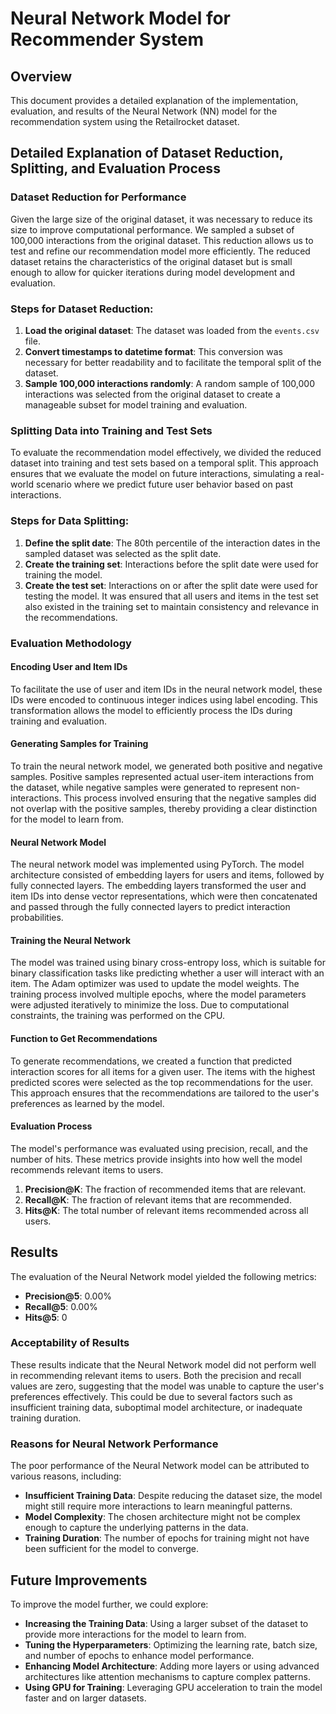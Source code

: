 # Neural Network Model for Recommender System

## Overview

This document provides a detailed explanation of the implementation, evaluation, and results of the Neural Network (NN) model for the recommendation system using the Retailrocket dataset.

## Detailed Explanation of Dataset Reduction, Splitting, and Evaluation Process

### Dataset Reduction for Performance

Given the large size of the original dataset, it was necessary to reduce its size to improve computational performance. We sampled a subset of 100,000 interactions from the original dataset. This reduction allows us to test and refine our recommendation model more efficiently. The reduced dataset retains the characteristics of the original dataset but is small enough to allow for quicker iterations during model development and evaluation.

### Steps for Dataset Reduction:
1. **Load the original dataset**: The dataset was loaded from the `events.csv` file.
2. **Convert timestamps to datetime format**: This conversion was necessary for better readability and to facilitate the temporal split of the dataset.
3. **Sample 100,000 interactions randomly**: A random sample of 100,000 interactions was selected from the original dataset to create a manageable subset for model training and evaluation.

### Splitting Data into Training and Test Sets

To evaluate the recommendation model effectively, we divided the reduced dataset into training and test sets based on a temporal split. This approach ensures that we evaluate the model on future interactions, simulating a real-world scenario where we predict future user behavior based on past interactions.

### Steps for Data Splitting:
1. **Define the split date**: The 80th percentile of the interaction dates in the sampled dataset was selected as the split date.
2. **Create the training set**: Interactions before the split date were used for training the model.
3. **Create the test set**: Interactions on or after the split date were used for testing the model. It was ensured that all users and items in the test set also existed in the training set to maintain consistency and relevance in the recommendations.

### Evaluation Methodology

#### Encoding User and Item IDs

To facilitate the use of user and item IDs in the neural network model, these IDs were encoded to continuous integer indices using label encoding. This transformation allows the model to efficiently process the IDs during training and evaluation.

#### Generating Samples for Training

To train the neural network model, we generated both positive and negative samples. Positive samples represented actual user-item interactions from the dataset, while negative samples were generated to represent non-interactions. This process involved ensuring that the negative samples did not overlap with the positive samples, thereby providing a clear distinction for the model to learn from.

#### Neural Network Model

The neural network model was implemented using PyTorch. The model architecture consisted of embedding layers for users and items, followed by fully connected layers. The embedding layers transformed the user and item IDs into dense vector representations, which were then concatenated and passed through the fully connected layers to predict interaction probabilities.

#### Training the Neural Network

The model was trained using binary cross-entropy loss, which is suitable for binary classification tasks like predicting whether a user will interact with an item. The Adam optimizer was used to update the model weights. The training process involved multiple epochs, where the model parameters were adjusted iteratively to minimize the loss. Due to computational constraints, the training was performed on the CPU.

#### Function to Get Recommendations

To generate recommendations, we created a function that predicted interaction scores for all items for a given user. The items with the highest predicted scores were selected as the top recommendations for the user. This approach ensures that the recommendations are tailored to the user's preferences as learned by the model.

#### Evaluation Process

The model's performance was evaluated using precision, recall, and the number of hits. These metrics provide insights into how well the model recommends relevant items to users.

1. **Precision@K**: The fraction of recommended items that are relevant.
2. **Recall@K**: The fraction of relevant items that are recommended.
3. **Hits@K**: The total number of relevant items recommended across all users.

## Results

The evaluation of the Neural Network model yielded the following metrics:
- **Precision@5**: 0.00%
- **Recall@5**: 0.00%
- **Hits@5**: 0

### Acceptability of Results

These results indicate that the Neural Network model did not perform well in recommending relevant items to users. Both the precision and recall values are zero, suggesting that the model was unable to capture the user's preferences effectively. This could be due to several factors such as insufficient training data, suboptimal model architecture, or inadequate training duration.

### Reasons for Neural Network Performance

The poor performance of the Neural Network model can be attributed to various reasons, including:
- **Insufficient Training Data**: Despite reducing the dataset size, the model might still require more interactions to learn meaningful patterns.
- **Model Complexity**: The chosen architecture might not be complex enough to capture the underlying patterns in the data.
- **Training Duration**: The number of epochs for training might not have been sufficient for the model to converge.

## Future Improvements

To improve the model further, we could explore:
- **Increasing the Training Data**: Using a larger subset of the dataset to provide more interactions for the model to learn from.
- **Tuning the Hyperparameters**: Optimizing the learning rate, batch size, and number of epochs to enhance model performance.
- **Enhancing Model Architecture**: Adding more layers or using advanced architectures like attention mechanisms to capture complex patterns.
- **Using GPU for Training**: Leveraging GPU acceleration to train the model faster and on larger datasets.

